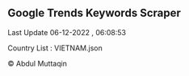 

## Google Trends Keywords Scraper 
 
Last Update 06-12-2022 , 06:08:53

Country List :
VIETNAM.json



© Abdul Muttaqin 
